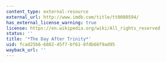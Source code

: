 ```yaml
---
content_type: external-resource
external_url: http://www.imdb.com/title/tt0080594/
has_external_license_warning: true
license: https://en.wikipedia.org/wiki/All_rights_reserved
status: ''
title: '*The Day After Trinity*'
uid: fcad25b6-6882-45f7-bf61-8fdb66f9ad95
wayback_url: ''
---
```


